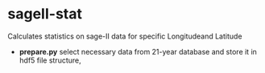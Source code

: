 sageII-stat
===========

Calculates statistics on sage-II data for specific Longitudeand Latitude
  * **prepare.py** select necessary data from 21-year database and store 
    it in hdf5 file structure,


